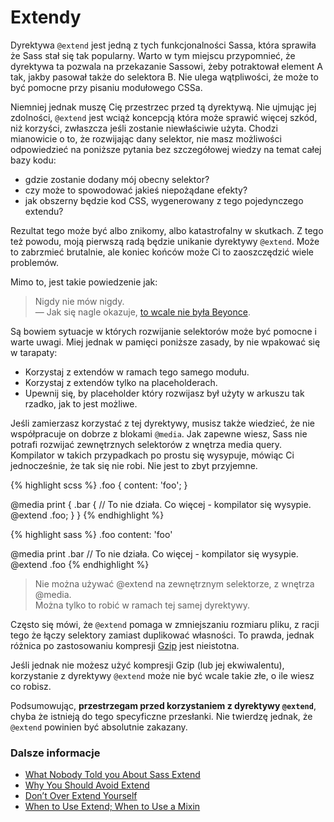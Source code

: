 
# Extendy

Dyrektywa `@extend` jest jedną z tych funkcjonalności Sassa, która sprawiła że Sass stał się tak popularny. Warto w tym miejscu przypomnieć, że dyrektywa ta pozwala na przekazanie Sassowi, żeby potraktował element A tak, jakby pasował także do selektora B. Nie ulega wątpliwości, że może to być pomocne przy pisaniu modułowego CSSa.

Niemniej jednak muszę Cię przestrzec przed tą dyrektywą. Nie ujmując jej zdolności, `@extend` jest wciąż koncepcją która może sprawić więcej szkód, niż korzyści, zwłaszcza jeśli zostanie niewłaściwie użyta. Chodzi mianowicie o to, że rozwijając dany selektor, nie masz możliwości odpowiedzieć na poniższe pytania bez szczegółowej wiedzy na temat całej bazy kodu:

* gdzie zostanie dodany mój obecny selektor?
* czy może to spowodować jakieś niepożądane efekty?
* jak obszerny będzie kod CSS, wygenerowany z tego pojedynczego extendu?

Rezultat tego może być albo znikomy, albo katastrofalny w skutkach. Z tego też powodu, moją pierwszą radą będzie unikanie dyrektywy `@extend`. Może to zabrzmieć brutalnie, ale koniec końców może Ci to zaoszczędzić wiele problemów.

Mimo to, jest takie powiedzenie jak:

> Nigdy nie mów nigdy.<br>
> &mdash; Jak się nagle okazuje, [to wcale nie była Beyonce](https://github.com/HugoGiraudel/sass-guidelines/issues/31#issuecomment-69112419).

Są bowiem sytuacje w których rozwijanie selektorów może być pomocne i warte uwagi. Miej jednak w pamięci poniższe zasady, by nie wpakować się w tarapaty:

* Korzystaj z extendów w ramach tego samego modułu.
* Korzystaj z extendów tylko na placeholderach.
* Upewnij się, by placeholder który rozwijasz był użyty w arkuszu tak rzadko, jak to jest możliwe.

Jeśli zamierzasz korzystać z tej dyrektywy, musisz także wiedzieć, że nie współpracuje on dobrze z blokami `@media`. Jak zapewne wiesz, Sass nie potrafi rozwijać zewnętrznych selektorów z wnętrza media query. Kompilator w takich przypadkach po prostu się wysypuje, mówiąc Ci jednocześnie, że tak się nie robi. Nie jest to zbyt przyjemne.

<div class="code-block">
  <div class="code-block__wrapper" data-syntax="scss">
{% highlight scss %}
.foo {
  content: 'foo';
}

@media print {
  .bar {
    // To nie działa. Co więcej - kompilator się wysypie.
    @extend .foo;
  }
}
{% endhighlight %}
  </div>
  <div class="code-block__wrapper" data-syntax="sass">
{% highlight sass %}
.foo
  content: 'foo'

@media print
  .bar
    // To nie działa. Co więcej - kompilator się wysypie.
    @extend .foo
{% endhighlight %}
  </div>
</div>

> Nie można używać @extend na zewnętrznym selektorze, z wnętrza @media.<br>
> Można tylko to robić w ramach tej samej dyrektywy.

<div class="note">
  <p>Często się mówi, że <code>@extend</code> pomaga w zmniejszaniu rozmiaru pliku, z racji tego że łączy selektory zamiast duplikować własności. To prawda, jednak różnica po zastosowaniu kompresji <a href="http://en.wikipedia.org/wiki/Gzip">Gzip</a> jest nieistotna.</p>
  <p>Jeśli jednak nie możesz użyć kompresji Gzip (lub jej ekwiwalentu), korzystanie z dyrektywy <code>@extend</code> może nie być wcale takie złe, o ile wiesz co robisz.</p>
</div>

Podsumowując, **przestrzegam przed korzystaniem z dyrektywy `@extend`**, chyba że istnieją do tego specyficzne przesłanki. Nie twierdzę jednak, że `@extend` powinien być absolutnie zakazany.

### Dalsze informacje

* [What Nobody Told you About Sass Extend](http://www.sitepoint.com/sass-extend-nobody-told-you/)
* [Why You Should Avoid Extend](http://www.sitepoint.com/avoid-sass-extend/)
* [Don’t Over Extend Yourself](http://pressupinc.com/blog/2014/11/dont-overextend-yourself-in-sass/)
* [When to Use Extend; When to Use a Mixin](http://csswizardry.com/2014/11/when-to-use-extend-when-to-use-a-mixin/)
